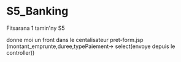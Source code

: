 # S5_Banking
Fitsarana 1 tamin'ny S5


donne moi un front dans le centalisateur pret-form.jsp (montant_emprunte,duree,typePaiement-> select(envoye depuis le controller))